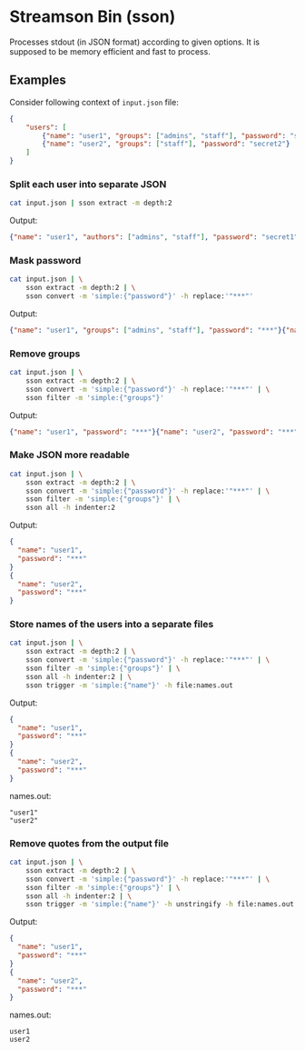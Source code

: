 # Streamson Bin (sson)

Processes stdout (in JSON format) according to given options.
It is supposed to be memory efficient and fast to process.


## Examples
Consider following context of `input.json` file:
```json
{
	"users": [
		{"name": "user1", "groups": ["admins", "staff"], "password": "secret1"},
		{"name": "user2", "groups": ["staff"], "password": "secret2"}
	]
}

```

### Split each user into separate JSON
```bash
cat input.json | sson extract -m depth:2
```

Output:
```json
{"name": "user1", "authors": ["admins", "staff"], "password": "secret1"}{"name": "user2", "authors": ["staff"], "password": "secret2"}
```

### Mask password
```bash
cat input.json | \
	sson extract -m depth:2 | \
	sson convert -m 'simple:{"password"}' -h replace:'"***"'
```

Output:
```json
{"name": "user1", "groups": ["admins", "staff"], "password": "***"}{"name": "user2", "groups": ["staff"], "password": "***"}
```

### Remove groups
```bash
cat input.json | \
	sson extract -m depth:2 | \
	sson convert -m 'simple:{"password"}' -h replace:'"***"' | \
	sson filter -m 'simple:{"groups"}'
```

Output:
```json
{"name": "user1", "password": "***"}{"name": "user2", "password": "***"}
```

### Make JSON more readable
```bash
cat input.json | \
	sson extract -m depth:2 | \
	sson convert -m 'simple:{"password"}' -h replace:'"***"' | \
	sson filter -m 'simple:{"groups"}' | \
	sson all -h indenter:2
```

Output:
```json
{
  "name": "user1",
  "password": "***"
}
{
  "name": "user2",
  "password": "***"
}
```


### Store names of the users into a separate files
```bash
cat input.json | \
	sson extract -m depth:2 | \
	sson convert -m 'simple:{"password"}' -h replace:'"***"' | \
	sson filter -m 'simple:{"groups"}' | \
	sson all -h indenter:2 | \
	sson trigger -m 'simple:{"name"}' -h file:names.out
```

Output:
```json
{
  "name": "user1",
  "password": "***"
}
{
  "name": "user2",
  "password": "***"
}
```

names.out:
```
"user1"
"user2"
```

### Remove quotes from the output file
```bash
cat input.json | \
	sson extract -m depth:2 | \
	sson convert -m 'simple:{"password"}' -h replace:'"***"' | \
	sson filter -m 'simple:{"groups"}' | \
	sson all -h indenter:2 | \
	sson trigger -m 'simple:{"name"}' -h unstringify -h file:names.out
```

Output:
```json
{
  "name": "user1",
  "password": "***"
}
{
  "name": "user2",
  "password": "***"
}
```

names.out:
```
user1
user2
```
